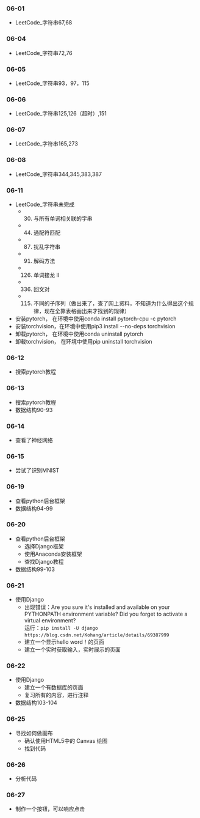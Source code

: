 ### 06-01
* LeetCode_字符串67,68
### 06-04
* LeetCode_字符串72,76
### 06-05
* LeetCode_字符串93，97，115
### 06-06
* LeetCode_字符串125,126（超时）,151
### 06-07
* LeetCode_字符串165,273
### 06-08
* LeetCode_字符串344,345,383,387
### 06-11
* LeetCode_字符串未完成
	* 30. 与所有单词相关联的字串
	* 44. 通配符匹配
	* 87. 扰乱字符串
	* 91. 解码方法
	* 126. 单词接龙 II
	* 336. 回文对
	* 115. 不同的子序列（做出来了，查了网上资料，不知道为什么得出这个规律，现在全靠表格画出来才找到的规律）
* 安装pytorch， 在环境中使用conda install pytorch-cpu -c pytorch
* 安装torchvision，在环境中使用pip3 install --no-deps torchvision
* 卸载pytorch， 在环境中使用conda uninstall pytorch
* 卸载torchvision， 在环境中使用pip uninstall torchvision
### 06-12
* 搜索pytorch教程
### 06-13
* 搜索pytorch教程
* 数据结构90-93
### 06-14
* 查看了神经网络
### 06-15
* 尝试了识别MNIST
### 06-19
* 查看python后台框架
* 数据结构94-99
### 06-20
* 查看python后台框架
	* 选择Django框架
	* 使用Anaconda安装框架
	* 查找Django教程
* 数据结构99-103
### 06-21
* 使用Django
	* 出现错误：Are you sure it's installed and available on your PYTHONPATH environment variable? Did you forget to activate a virtual environment?  
	运行：`pip install -U django ` 
    `https://blog.csdn.net/Kohang/article/details/69387999`
	* 建立一个显示hello word！的页面
	* 建立一个实时获取输入，实时展示的页面
### 06-22
* 使用Django
	* 建立一个有数据库的页面
	* 复习所有的内容，进行注释
* 数据结构103-104
### 06-25
* 寻找如何做画布
	* 确认使用HTML5中的 Canvas 绘图
	* 找到代码
### 06-26
* 分析代码
### 06-27
* 制作一个按钮，可以响应点击
